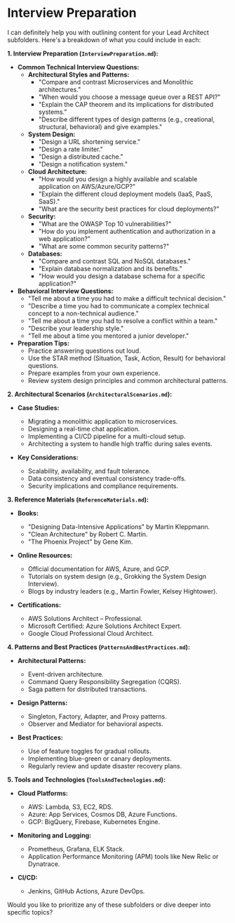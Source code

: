 # Interview Preparation

I can definitely help you with outlining content for your Lead Architect subfolders. Here's a breakdown of what you could include in each:

**1. Interview Preparation (`InterviewPreparation.md`):**

- **Common Technical Interview Questions:**
  - **Architectural Styles and Patterns:**
    - "Compare and contrast Microservices and Monolithic architectures."
    - "When would you choose a message queue over a REST API?"
    - "Explain the CAP theorem and its implications for distributed systems."
    - "Describe different types of design patterns (e.g., creational, structural, behavioral) and give examples."
  - **System Design:**
    - "Design a URL shortening service."
    - "Design a rate limiter."
    - "Design a distributed cache."
    - "Design a notification system."
  - **Cloud Architecture:**
    - "How would you design a highly available and scalable application on AWS/Azure/GCP?"
    - "Explain the different cloud deployment models (IaaS, PaaS, SaaS)."
    - "What are the security best practices for cloud deployments?"
  - **Security:**
    - "What are the OWASP Top 10 vulnerabilities?"
    - "How do you implement authentication and authorization in a web application?"
    - "What are some common security patterns?"
  - **Databases:**
    - "Compare and contrast SQL and NoSQL databases."
    - "Explain database normalization and its benefits."
    - "How would you design a database schema for a specific application?"
- **Behavioral Interview Questions:**
  - "Tell me about a time you had to make a difficult technical decision."
  - "Describe a time you had to communicate a complex technical concept to a non-technical audience."
  - "Tell me about a time you had to resolve a conflict within a team."
  - "Describe your leadership style."
  - "Tell me about a time you mentored a junior developer."
- **Preparation Tips:**
  - Practice answering questions out loud.
  - Use the STAR method (Situation, Task, Action, Result) for behavioral questions.
  - Prepare examples from your own experience.
  - Review system design principles and common architectural patterns.

**2. Architectural Scenarios (`ArchitecturalScenarios.md`):**

- **Case Studies:**

  - Migrating a monolithic application to microservices.
  - Designing a real-time chat application.
  - Implementing a CI/CD pipeline for a multi-cloud setup.
  - Architecting a system to handle high traffic during sales events.

- **Key Considerations:**
  - Scalability, availability, and fault tolerance.
  - Data consistency and eventual consistency trade-offs.
  - Security implications and compliance requirements.

**3. Reference Materials (`ReferenceMaterials.md`):**

- **Books:**

  - "Designing Data-Intensive Applications" by Martin Kleppmann.
  - "Clean Architecture" by Robert C. Martin.
  - "The Phoenix Project" by Gene Kim.

- **Online Resources:**

  - Official documentation for AWS, Azure, and GCP.
  - Tutorials on system design (e.g., Grokking the System Design Interview).
  - Blogs by industry leaders (e.g., Martin Fowler, Kelsey Hightower).

- **Certifications:**
  - AWS Solutions Architect – Professional.
  - Microsoft Certified: Azure Solutions Architect Expert.
  - Google Cloud Professional Cloud Architect.

**4. Patterns and Best Practices (`PatternsAndBestPractices.md`):**

- **Architectural Patterns:**

  - Event-driven architecture.
  - Command Query Responsibility Segregation (CQRS).
  - Saga pattern for distributed transactions.

- **Design Patterns:**

  - Singleton, Factory, Adapter, and Proxy patterns.
  - Observer and Mediator for behavioral aspects.

- **Best Practices:**
  - Use of feature toggles for gradual rollouts.
  - Implementing blue-green or canary deployments.
  - Regularly review and update disaster recovery plans.

**5. Tools and Technologies (`ToolsAndTechnologies.md`):**

- **Cloud Platforms:**

  - AWS: Lambda, S3, EC2, RDS.
  - Azure: App Services, Cosmos DB, Azure Functions.
  - GCP: BigQuery, Firebase, Kubernetes Engine.

- **Monitoring and Logging:**

  - Prometheus, Grafana, ELK Stack.
  - Application Performance Monitoring (APM) tools like New Relic or Dynatrace.

- **CI/CD:**
  - Jenkins, GitHub Actions, Azure DevOps.

Would you like to prioritize any of these subfolders or dive deeper into specific topics?
